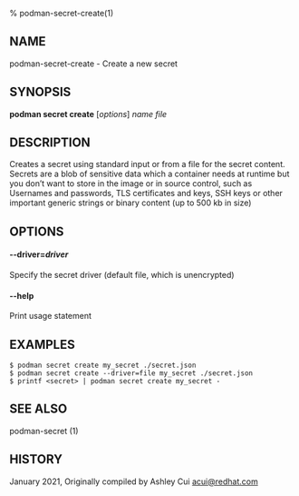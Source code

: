 % podman-secret-create(1)

## NAME
podman\-secret\-create - Create a new secret

## SYNOPSIS
**podman secret create** [*options*] *name* *file*

## DESCRIPTION

Creates a secret using standard input or from a file for the secret content.
Secrets are a blob of sensitive data which a container needs at runtime but
you don’t want to store in the image or in source control, such as Usernames and passwords,
TLS certificates and keys, SSH keys or other important generic strings or binary content (up to 500 kb in size)

## OPTIONS

#### **--driver**=*driver*

Specify the secret driver (default file, which is unencrypted)

#### **--help**

Print usage statement


## EXAMPLES

```
$ podman secret create my_secret ./secret.json
$ podman secret create --driver=file my_secret ./secret.json
$ printf <secret> | podman secret create my_secret -
```

## SEE ALSO
podman-secret (1)

## HISTORY
January 2021, Originally compiled by Ashley Cui <acui@redhat.com>
